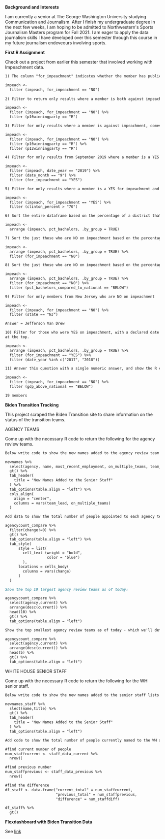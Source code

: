 **Background and Interests**

I am currently a senior at The George Washington University studying Communication and Journalism. After I finish my undergraduate degree in the next few weeks, I am hoping to be admitted to Northwestern's Sports Journalism Masters program for Fall 2021. I am eager to apply the data journalism skills I have developed over this semester through this course in my future journalism endeveours involving sports. 

**First R Assignment**

Check out a project from earlier this semester that involved working with Impeachment data.

```markdown
1) The column "for_impeachment" indicates whether the member has publicly called for an impeachment inquiry. Filter to return only the ones where the answer is NO.    

impeach <-
  filter (impeach, for_impeachment == "NO")
  
2) Filter to return only results where a member is both against impeachment, and comes from a district that President Trump won in 2016 (which is noted in the "p16winningparty" column)

impeach <-
  filter (impeach, for_impeachment == "NO") %>%
  filter (p16winningparty == "R")

3) Filter for only results where a member is against impeachment, comes from a district that President Trump won in 2016 (which is noted in the "p16winningparty" column), and also comes from a district that Mitt Romney won in 2012 ("p12winningparty").

impeach <-
  filter (impeach, for_impeachment == "NO") %>%
  filter (p16winningparty == "R") %>%
  filter (p12winningparty == "R")

4) Filter for only results from September 2019 where a member is a YES for impeachment. 

impeach <-
  filter (impeach, date_year == "2019") %>%
  filter (date_month == "9") %>%
  filter (for_impeachment == "YES")

5) Filter for only results where a member is a YES for impeachment and is from a district where Clinton won more than 70 percent of the vote in 2016 (found in column "clinton_percent")

impeach <-
  filter (impeach, for_impeachment == "YES") %>%
  filter (clinton_percent > "70")

6) Sort the entire dataframe based on the percentage of a district that has a bachelor's degree or higher ("pct_bachelors"), from lowest to highest

impeach <-
  arrange (impeach, pct_bachelors, .by_group = TRUE)

7) Sort the just those who are NO on impeachment based on the percentage of a district that has a bachelor's degree or higher ("pct_bachelors"), from lowest to highest

impeach <-
  arrange (impeach, pct_bachelors, .by_group = TRUE) %>%
  filter (for_impeachment == "NO") 

8) Sort the just those who are NO on impeachment based on the percentage of a district that has a bachelor's degree or higher ("pct_bachelors"), from lowest to highest.Then filter those records by only those whose bachelor's percentage is below the national average (found in the "pct_bachelors_compared_to_national" column).

impeach <-
  arrange (impeach, pct_bachelors, .by_group = TRUE) %>%
  filter (for_impeachment == "NO") %>%
  filter (pct_bachelors_compared_to_national == "BELOW")

9) Filter for only members from New Jersey who are NO on impeachment

impeach <-
  filter (impeach, for_impeachment == "NO") %>%
  filter (state == "NJ")

Answer = Jefferson Van Drew

10) Filter for those who were YES on impeachment, with a declared date prior to 2019. So only those with dates before 2019.  Then sort those so that the highest Clinton vote percentages are
at the top.   

impeach <-
  arrange (impeach, pct_bachelors, .by_group = TRUE) %>%
  filter (for_impeachment == "YES") %>%
  filter (date_year %in% c("2017", "2018"))

11) Answer this question with a single numeric answer, and show the R code you used to reach that answer: How many members in the dataset who are holdouts on impeachment comes from districts with a GDP below the national figure?

impeach <-
  filter (impeach, for_impeachment == "NO") %>%
  filter (gdp_above_national == "BELOW")

19 members
```

**Biden Transition Tracking**

This project scraped the Biden Transition site to share information on the status of the transition teams.
 
AGENCY TEAMS

Come up with the necessary R code to return the following for the agency review teams.


```markdown
Below write code to show the new names added to the agency review team lists since the prior data provided.

newnames %>% 
  select(agency, name, most_recent_employment, on_multiple_teams, team_lead) %>% 
  gt() %>%
  tab_header(
    title = "New Names Added to the Senior Staff"
  ) %>%
  tab_options(table.align = "left") %>%
  cols_align(
    align = "center",
    columns = vars(team_lead, on_multiple_teams)
  )
```

```markdown
Add data to show the total number of people appointed to each agency team, along with change since last time reflecting the number of new people added. Omit agencies with no change at all.

agencycount_compare %>%
  filter(change!=0) %>%
  gt() %>%
  tab_options(table.align = "left") %>%
  tab_style(
      style = list(
        cell_text (weight = "bold", 
                   color = "blue")
        ),
      locations = cells_body(
        columns = vars(change)
      )
  )
```

```markdown
Show the top 10 largest agency review teams as of today:

agencycount_compare %>%
  select(agency,current) %>%
  arrange(desc(current)) %>%
  head(10) %>%
  gt() %>%
  tab_options(table.align = "left")
```

```markdown
Show the top smallest agency review teams as of today - which we'll define here as less than five members:

agencycount_compare %>%
  select(agency,current) %>%
  arrange(desc(current)) %>%
  head(5) %>%
  gt() %>%
  tab_options(table.align = "left")
```

WHITE HOUSE SENIOR STAFF

Come up with the necessary R code to return the following for the WH senior staff.

```markdown
Below write code to show the new names added to the senior staff lists since the prior data provided.

newnames_staff %>% 
  slect(name,title) %>%
  gt() %>%
  tab_header(
    title = "New Names Added to the Senior Staff"
  ) %>%
  tab_options(table.align = "left")
```

```markdown
Add code to show the total number of people currently named to the WH senior staff, vs. the previous total number.

#find current number of people
num_staffcurrent <- staff_data_current %>%
  nrow()

#find previous number
num_staffprevious <- staff_data_previous %>%
  nrow()

#find the difference 
df_staff <- data.frame("current_total" = num_staffcurrent,
                       "previous_total" = num_staffprevious, 
                       "difference" = num_staffdiff)

df_staff% %>%
  gt()
```

**Flexdashboard with Biden Transition Data**

See [link](jacquelinewalsh.github.io/Test.html) 

